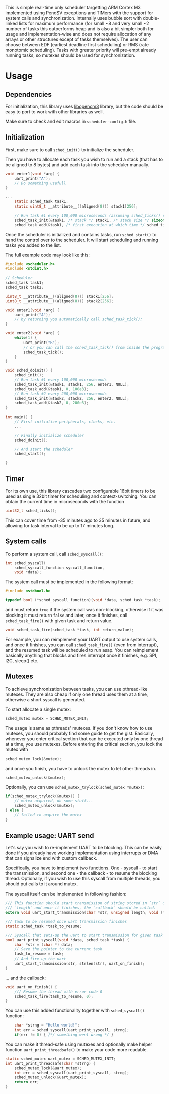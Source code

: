 
This is simple real-time only scheduler targetting ARM Cortex M3 implemented
using PendSV exceptions and TIMers with the support for system calls and
synchronization.
Internally uses bubble sort with double-linked lists for maximum
performance (for small ~8 and very small ~2 number of tasks this outperforms
heap and is also a bit simpler both for usage and implementation-wise and does
not require allocation of any arrays or other structures except of tasks themselves).
The user can choose between EDF (earliest deadline first scheduling) or
RMS (rate monotomic scheduling). Tasks with greater priority will pre-empt
already running tasks, so mutexes should be used for synchronization.

# Usage

## Dependencies

For initialization, this library uses [libopencm3](https://libopencm3.org/)
library, but the code should be easy to port to work with other libraries as
well.

Make sure to check and edit macros in `scheduler-config.h` file.

## Initialization

First, make sure to call `sched_init()` to initialize the scheduler.

Then you have to allocate each task you wish to run and a stack (that has to be
aligned to 8 bytes) and add each task into the scheduler manually.

```c
void enter1(void *arg) {
    uart_print("A");
    // Do something usefull
}

...
    static sched_task task1;
    static uint8_t __attribute__((aligned(8))) stack1[256];

    // Run task #1 every 100,000 microseconds (assuming sched_ticks() resolution is microseconds)
    sched_task_init(&task1, /* stack */ stack1, /* stack size */ sizeof(stack1), /* entry function */ enter1, /* entry function argument */ NULL);
    sched_task_add(&task1, /* first execution at which time */ sched_ticks(), /* interval */ 100e3);
```

Once the scheduler is initialized and contains tasks, run `sched_start()` to
hand the control over to the scheduler. It will start scheduling and running
tasks you added to the list.

The full example code may look like this:

```c
#include <scheduler.h>
#include <stdint.h>

// Scheduler
sched_task task1;
sched_task task2;

uint8_t __attribute__((aligned(8))) stack1[256];
uint8_t __attribute__((aligned(8))) stack2[256];

void enter1(void *arg) {
    uart_print("A");
    // by returning you automatically call sched_task_tick();
}

void enter2(void *arg) {
    while(1) {
        uart_print("B");
        // or you can call the sched_task_tick() from inside the program
        sched_task_tick();
    }
}

void sched_doinit() {
    sched_init();
    // Run task #1 every 100,000 microseconds
    sched_task_init(&task1, stack1, 256, enter1, NULL);
    sched_task_add(&task1, 0, 100e3);
    // Run task #2 every 200,000 microseconds
    sched_task_init(&task2, stack2, 256, enter2, NULL);
    sched_task_add(&task2, 0, 200e3);
}

int main() {
    // First initialize peripherals, clocks, etc.
    ...

    // Finally initialize scheduler
    sched_doinit();

    // And start the scheduler
    sched_start();

}

```


## Timer

For its own use, this library cascades two configurable 16bit timers to be used
as single 32bit timer for scheduling and context-switching. You can obtain the
current time in microseconds with the function

```c
uint32_t sched_ticks();
```

This can cover time from -35 minutes ago to 35 minutes in future, and allowing
for task interval to be up to 17 minutes long.


## System calls

To perform a system call, call `sched_syscall()`:

```c
int sched_syscall(
    sched_syscall_function syscall_function,
    void *data);
```

The system call must be implemented in the following format:

```c
#include <stdbool.h>

typedef bool (*sched_syscall_function)(void *data, sched_task *task);
```

and must return `true` if the system call was non-blocking, otherwise if it was
blocking it must return `false` and later, once it finishes, call
`sched_task_fire()` with given task and return value.

```c
void sched_task_fire(sched_task *task, int return_value);
```

For example, you can reimplement your UART output to use system calls, and once
it finishes, you can call `sched_task_fire()` (even from interrupt), and the resumed
task will be scheduled to run asap. You can reimplement basically anything that
blocks and fires interrupt once it finishes, e.g. SPI, I2C, sleep() etc.


## Mutexes

To achieve synchronization between tasks, you can use pthread-like mutexes. They
are also cheap if only one thread uses them at a time, otherwise a short syscall
is generated. 

To start allocate a single mutex:

```c
sched_mutex mutex = SCHED_MUTEX_INIT;
```

The usage is same as pthreads' mutexes. If you don't know how to use 
mutexes, you should probably find some guide to get the gist. Basically,
whenever you enter critical section that can be executed only by one thread at a
time, you use mutexes. Before entering the critical section, you lock the mutex
with
```c
sched_mutex_lock(&mutex);
```
and once you finish, you have to unlock the mutex to let other threads in.
```c
sched_mutex_unlock(&mutex);
```

Optionally, you can use `sched_mutex_trylock(sched_mutex *mutex)`:

```c
if(sched_mutex_trylock(&mutex)) {
    // mutex acquired, do some stuff...
    sched_mutex_unlock(&mutex);
} else {
    // failed to acquire the mutex
}
```

## Example usage: UART send

Let's say you wish to re-implement UART to be blocking. This can be easily done
if you already have working implementation using interrupts or DMA that can
signalize end with custom callback.

Specifically, you have to implement two functions. One - syscall - to start the transmission, and
second one - the callback - to resume the blocking thread. Optionally, if you
wish to use this syscall from multiple threads, you should put calls to it around
mutex.

The syscall itself can be implemented in following fashion:

```c
/// This function should start transmission of string stored in `str` of length 
/// `length` and once it finishes, the `callback` should be called.
extern void uart_start_transmission(char *str, unsigned length, void (*callback)());

/// Task to be resumed once uart transmission finishes
static sched_task *task_to_resume;

/// Syscall that sets-up the uart to start transmission for given task
bool uart_print_syscall(void *data, sched_task *task) {
    char *str = (char *) data;
    // Save the pointer to the current task
    task_to_resume = task;
    // And fire up the uart
    uart_start_transmission(str, strlen(str), uart_on_finish);
}
```

... and the callback:

```c
void uart_on_finish() {
    /// Resume the thread with error code 0
    sched_task_fire(task_to_resume, 0);
}
```

You can use this added functionality together with `sched_syscall()` function:

```c
    char *strng = "Hello world!";
    int err = sched_syscall(uart_print_syscall, strng);
    if(err != 0) { /*/ something went wrong */ }
```

You can make it thread-safe using mutexes and optionally make helper function
`uart_print_threadsafe()` to make your code more readable.

```c
static sched_mutex uart_mutex = SCHED_MUTEX_INIT;
int uart_print_threadsafe(char *strng) {
    sched_mutex_lock(&uart_mutex);
    int err = sched_syscall(uart_print_syscall, strng);
    sched_mutex_unlock(&uart_mutex);
    return err;
}
```
